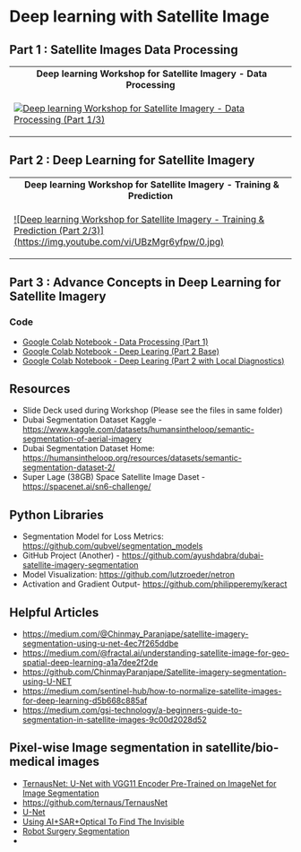 # Deep learning with Satellite Image #

## Part 1 : Satellite Images Data Processing ##  
 <table class="table table-striped table-bordered table-vcenter">
    <tr>
        <td align="center"><b>&nbsp;Deep learning Workshop for Satellite Imagery - Data Processing </b></td>
    </tr>
    <tr>
        <td>
            <div>
                
[![Deep learning Workshop for Satellite Imagery - Data Processing (Part 1/3)](https://img.youtube.com/vi/3Xn21RT-y7Y/0.jpg)](https://www.youtube.com/watch?v=3Xn21RT-y7Y)

  </tr>
</table>

## Part 2 : Deep Learning for Satellite Imagery ##  

<table class="table table-striped table-bordered table-vcenter">
    <tr>
        <td align="center"><b>&nbsp;Deep learning Workshop for Satellite Imagery - Training & Prediction </b></td>
    </tr>
    <tr>
        <td>
            <div>
                
[![Deep learning Workshop for Satellite Imagery - Training & Prediction (Part 2/3)] (https://img.youtube.com/vi/UBzMgr6yfpw/0.jpg)](https://www.youtube.com/watch?v=UBzMgr6yfpw)

  </tr>
</table>

## Part 3 : Advance Concepts in Deep Learning for Satellite Imagery ##  

 
### Code ###
- [Google Colab Notebook - Data Processing (Part 1)](https://github.com/prodramp/DeepWorks/blob/main/DL-SatelliteImagery/Satellite_Imagery_Segmentation.ipynb)
- [Google Colab Notebook - Deep Learing (Part 2 Base)](https://github.com/prodramp/DeepWorks/blob/main/DL-SatelliteImagery/Satellite_Imagery_DeepLearning-Base.ipynb)
- [Google Colab Notebook - Deep Learing (Part 2 with Local Diagnostics)](https://github.com/prodramp/DeepWorks/blob/main/DL-SatelliteImagery/Satellite_Imagery_DeepLearning-LocalDiag.ipynb)


## Resources ## 
- Slide Deck used during Workshop (Please see the files in same folder)
- Dubai Segmentation Dataset Kaggle - https://www.kaggle.com/datasets/humansintheloop/semantic-segmentation-of-aerial-imagery
- Dubai Segmentation Dataset Home: https://humansintheloop.org/resources/datasets/semantic-segmentation-dataset-2/
- Super Lage (38GB) Space Satellite Image Daset - https://spacenet.ai/sn6-challenge/


## Python Libraries ##
- Segmentation Model for Loss Metrics: https://github.com/qubvel/segmentation_models
- GitHub Project (Another) - https://github.com/ayushdabra/dubai-satellite-imagery-segmentation
- Model Visualization: https://github.com/lutzroeder/netron
- Activation and Gradient Output- https://github.com/philipperemy/keract

## Helpful Articles ##
- https://medium.com/@Chinmay_Paranjape/satellite-imagery-segmentation-using-u-net-4ec7f265ddbe
- https://medium.com/@fractal.ai/understanding-satellite-image-for-geo-spatial-deep-learning-a1a7dee2f2de
- https://github.com/ChinmayParanjape/Satellite-imagery-segmentation-using-U-NET
- https://medium.com/sentinel-hub/how-to-normalize-satellite-images-for-deep-learning-d5b668c885af
- https://medium.com/gsi-technology/a-beginners-guide-to-segmentation-in-satellite-images-9c00d2028d52

## Pixel-wise Image segmentation in satellite/bio-medical images ##
- [TernausNet: U-Net with VGG11 Encoder Pre-Trained on ImageNet for Image Segmentation](https://arxiv.org/abs/1801.05746)
- https://github.com/ternaus/TernausNet
- [U-Net](https://lmb.informatik.uni-freiburg.de/people/ronneber/u-net/)
- [Using AI+SAR+Optical To Find The Invisible](https://simularity.com/using-aisaroptical-to-find-the-invisible/)
- [Robot Surgery Segmentation](https://github.com/ternaus/robot-surgery-segmentation)
- 


